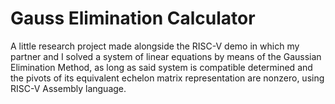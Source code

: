 #   Gauss Elimination Calculator
A little research project made alongside the RISC-V demo in which my partner and I solved a system of linear equations by means of the Gaussian Elimination Method, as long as said system is compatible determined and the pivots of its equivalent echelon matrix representation are nonzero, using RISC-V Assembly language.
